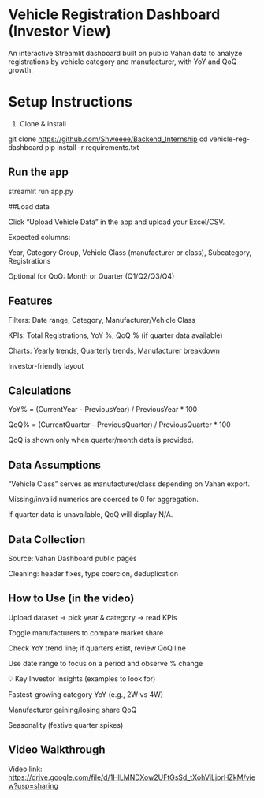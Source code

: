 # Vehicle Registration Dashboard (Investor View)

An interactive Streamlit dashboard built on public Vahan data to analyze registrations by vehicle category and manufacturer, with YoY and QoQ growth.

# Setup Instructions
1) Clone & install

git clone https://github.com/Shweeee/Backend_Internship
cd vehicle-reg-dashboard
pip install -r requirements.txt

##  Run the app

streamlit run app.py

##Load data

Click “Upload Vehicle Data” in the app and upload your Excel/CSV.

Expected columns:

Year, Category Group, Vehicle Class (manufacturer or class), Subcategory, Registrations

Optional for QoQ: Month or Quarter (Q1/Q2/Q3/Q4)

## Features

Filters: Date range, Category, Manufacturer/Vehicle Class

KPIs: Total Registrations, YoY %, QoQ % (if quarter data available)

Charts: Yearly trends, Quarterly trends, Manufacturer breakdown

Investor-friendly layout

## Calculations

YoY% = (CurrentYear - PreviousYear) / PreviousYear * 100

QoQ% = (CurrentQuarter - PreviousQuarter) / PreviousQuarter * 100

QoQ is shown only when quarter/month data is provided.

## Data Assumptions

“Vehicle Class” serves as manufacturer/class depending on Vahan export.

Missing/invalid numerics are coerced to 0 for aggregation.

If quarter data is unavailable, QoQ will display N/A.


## Data Collection 

Source: Vahan Dashboard public pages


Cleaning: header fixes, type coercion, deduplication

## How to Use (in the video)

Upload dataset → pick year & category → read KPIs

Toggle manufacturers to compare market share

Check YoY trend line; if quarters exist, review QoQ line

Use date range to focus on a period and observe % change

💡 Key Investor Insights (examples to look for)

Fastest-growing category YoY (e.g., 2W vs 4W)

Manufacturer gaining/losing share QoQ

Seasonality (festive quarter spikes)

## Video Walkthrough

Video link: https://drive.google.com/file/d/1HlLMNDXow2UFtGsSd_tXohViLjprHZkM/view?usp=sharing

